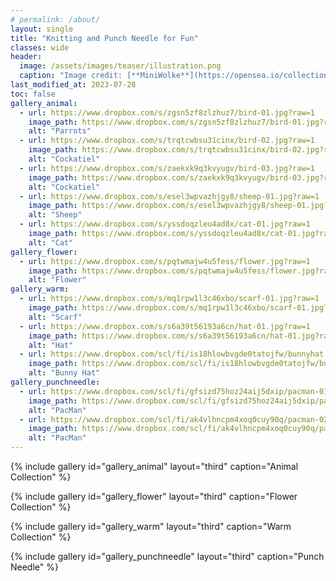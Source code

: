 ```yaml
---
# permalink: /about/
layout: single
title: "Knitting and Punch Needle for Fun"
classes: wide
header:
  image: /assets/images/teaser/illustration.png
  caption: "Image credit: [**MiniWolke**](https://opensea.io/collection/clother)"
last_modified_at: 2023-07-28
toc: false
gallery_animal:
  - url: https://www.dropbox.com/s/zgsn5zf8zlzhuz7/bird-01.jpg?raw=1
    image_path: https://www.dropbox.com/s/zgsn5zf8zlzhuz7/bird-01.jpg?raw=1
    alt: "Parrots"
  - url: https://www.dropbox.com/s/trqtcwbsu31cinx/bird-02.jpg?raw=1
    image_path: https://www.dropbox.com/s/trqtcwbsu31cinx/bird-02.jpg?raw=1
    alt: "Cockatiel"
  - url: https://www.dropbox.com/s/zaekxk9q3kvyugv/bird-03.jpg?raw=1
    image_path: https://www.dropbox.com/s/zaekxk9q3kvyugv/bird-03.jpg?raw=1
    alt: "Cockatiel"
  - url: https://www.dropbox.com/s/esel3wpvazhjgy8/sheep-01.jpg?raw=1
    image_path: https://www.dropbox.com/s/esel3wpvazhjgy8/sheep-01.jpg?raw=1
    alt: "Sheep"
  - url: https://www.dropbox.com/s/yssdoqzleu4ad8x/cat-01.jpg?raw=1
    image_path: https://www.dropbox.com/s/yssdoqzleu4ad8x/cat-01.jpg?raw=1
    alt: "Cat"
gallery_flower:
  - url: https://www.dropbox.com/s/pqtwmajw4u5fess/flower.jpg?raw=1
    image_path: https://www.dropbox.com/s/pqtwmajw4u5fess/flower.jpg?raw=1
    alt: "Flower"
gallery_warm:
  - url: https://www.dropbox.com/s/mq1rpw1l3c46xbo/scarf-01.jpg?raw=1
    image_path: https://www.dropbox.com/s/mq1rpw1l3c46xbo/scarf-01.jpg?raw=1
    alt: "Scarf"
  - url: https://www.dropbox.com/s/s6a39t56193a6cn/hat-01.jpg?raw=1
    image_path: https://www.dropbox.com/s/s6a39t56193a6cn/hat-01.jpg?raw=1
    alt: "Hat"
  - url: https://www.dropbox.com/scl/fi/is18hlowbvgde0tatojfw/bunnyhat.jpg?rlkey=wf99gb4n5my4n8letsb2grgeu&raw=1
    image_path: https://www.dropbox.com/scl/fi/is18hlowbvgde0tatojfw/bunnyhat.jpg?rlkey=wf99gb4n5my4n8letsb2grgeu&raw=1
    alt: "Bunny Hat"
gallery_punchneedle:
  - url: https://www.dropbox.com/scl/fi/gfsizd75hoz24aij5dxip/pacman-01.jpg?rlkey=nlsyx4h4bprnm8h9t1619euah&raw=1
    image_path: https://www.dropbox.com/scl/fi/gfsizd75hoz24aij5dxip/pacman-01.jpg?rlkey=nlsyx4h4bprnm8h9t1619euah&raw=1
    alt: "PacMan"
  - url: https://www.dropbox.com/scl/fi/ak4vlhncpm4xoq0cuy90q/pacman-02.jpg?rlkey=cb0if5hwmdjy62whhhpbruyhx&raw=1
    image_path: https://www.dropbox.com/scl/fi/ak4vlhncpm4xoq0cuy90q/pacman-02.jpg?rlkey=cb0if5hwmdjy62whhhpbruyhx&raw=1
    alt: "PacMan"
---
```




{% include gallery id="gallery_animal" layout="third" caption="Animal Collection" %}

{% include gallery id="gallery_flower" layout="third" caption="Flower Collection" %}

{% include gallery id="gallery_warm" layout="third" caption="Warm Collection" %}

{% include gallery id="gallery_punchneedle" layout="third" caption="Punch Needle" %}
